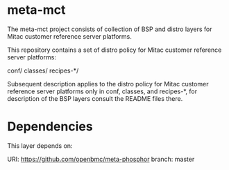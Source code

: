 # meta-mct
The meta-mct project consists of collection of BSP and distro layers for Mitac customer reference server platforms.

This repository contains a set of distro policy for Mitac customer reference server platforms:

conf/
classes/
recipes-*/

Subsequent description applies to the distro policy for Mitac customer reference server platforms only in
conf, classes, and recipes-*, for description of the BSP layers consult the
README files there.

Dependencies
============

This layer depends on:

  URI: https://github.com/openbmc/meta-phosphor
  branch: master
